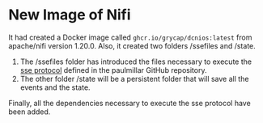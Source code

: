 # New Image of Nifi

It had created a Docker image called `ghcr.io/grycap/dcnios:latest` from apache/nifi version 1.20.0.
Also, it created two folders /ssefiles and /state.

1. The /ssefiles folder has introduced the files necessary to execute the [sse protocol](https://github.com/paulmillar/dcache-sse) defined in the paulmillar GitHub repository.
2. The other folder /state will be a persistent folder that will save all the events and the state.

Finally, all the dependencies necessary to execute the sse protocol have been added.
